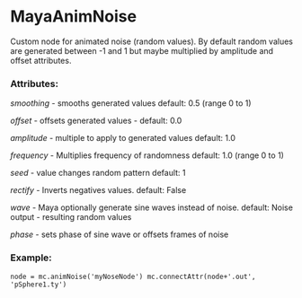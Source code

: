# MayaAnimNoise

Custom node for animated noise (random values).
By default random values are generated between -1 and 1 but maybe multiplied by
amplitude and offset attributes.

### **Attributes:**  
*smoothing* - smooths generated values
default: 0.5 (range 0 to 1)

*offset* - offsets generated values -
default: 0.0

*amplitude* - multiple to apply to generated values
default: 1.0

*frequency* - Multiplies frequency of randomness
default: 1.0 (range 0 to 1)

*seed* - value changes random pattern
default: 1

*rectify* - Inverts negatives values.
default: False

*wave* - Maya optionally generate sine waves instead of noise.
default: Noise
output - resulting random values

*phase* - sets phase of sine wave or offsets frames of noise

### **Example:**  
`node = mc.animNoise('myNoseNode')
mc.connectAttr(node+'.out', 'pSphere1.ty')`
